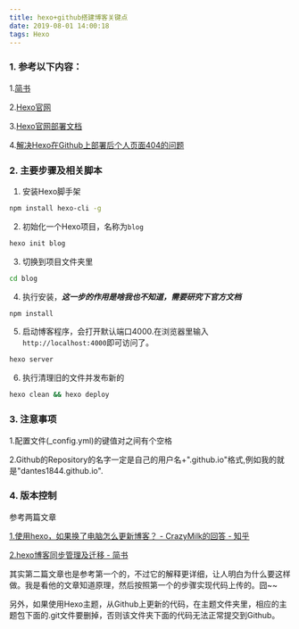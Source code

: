 ```yaml
---
title: hexo+github搭建博客关键点
date: 2019-08-01 14:00:18
tags: Hexo
---
```


### 1. 参考以下内容：

1.[简书](https://www.jianshu.com/p/eded1dd2d794)

2.[Hexo官网](https://hexo.io/zh-cn/)

3.[Hexo官网部署文档](https://hexo.io/zh-cn/docs/deployment)

4.[解决Hexo在Github上部署后个人页面404的问题](https://blog.csdn.net/qq32933432/article/details/87955133)

### 2. 主要步骤及相关脚本

1. 安装Hexo脚手架 
	
```bash
npm install hexo-cli -g
```

2. 初始化一个Hexo项目，名称为`blog` 

```bash
hexo init blog
```

3. 切换到项目文件夹里 
	
```bash
cd blog
```

4. 执行安装，***这一步的作用是啥我也不知道，需要研究下官方文档***

```bash
npm install
```

5. 启动博客程序，会打开默认端口4000.在浏览器里输入`http://localhost:4000`即可访问了。

```bash
hexo server
```

6. 执行清理旧的文件并发布新的

```bash
hexo clean && hexo deploy
``` 

### 3. 注意事项

1.配置文件(_config.yml)的键值对之间有个空格
	
2.Github的Repository的名字一定是自己的用户名+".github.io"格式,例如我的就是"dantes1844.github.io".

### 4. 版本控制

参考两篇文章

[1.使用hexo，如果换了电脑怎么更新博客？ - CrazyMilk的回答 - 知乎](https://www.zhihu.com/question/21193762/answer/79109280)

[2.hexo博客同步管理及迁移 - 简书](https://www.jianshu.com/p/fceaf373d797)
	
其实第二篇文章也是参考第一个的，不过它的解释更详细，让人明白为什么要这样做。我是看他的文章知道原理，然后按照第一个的步骤实现代码上传的。囧~~

另外，如果使用Hexo主题，从Github上更新的代码，在主题文件夹里，相应的主题包下面的.git文件要删掉，否则该文件夹下面的代码无法正常提交到Github。